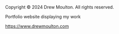 Copyright © 2024 Drew Moulton. All rights reserved.

Portfolio website displaying my work

https://www.drewmoulton.com
